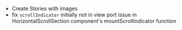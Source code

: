 - Create Stories with images
- fix `scrollIndicator` initially not in view port issue in HorizontalScrollSection component's mountScrollIndicator function